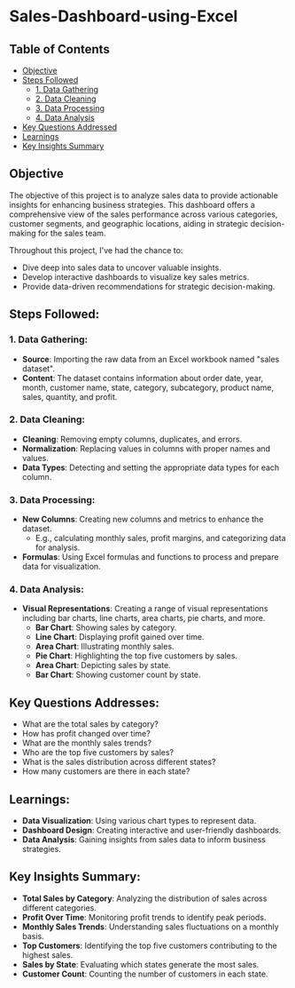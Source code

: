 # Sales-Dashboard-using-Excel

## Table of Contents

- [Objective](#objective)
- [Steps Followed](#steps-followed)
  - [1. Data Gathering](#1-data-gathering)
  - [2. Data Cleaning](#2-data-cleaning)
  - [3. Data Processing](#3-data-processing)
  - [4. Data Analysis](#4-data-analysis)
- [Key Questions Addressed](#key-questions-addressed)
- [Learnings](#learnings)
- [Key Insights Summary](#key-insights-summary)


## Objective

The objective of this project is to analyze sales data to provide actionable insights for enhancing business strategies. This dashboard offers a comprehensive view of the sales performance across various categories, customer segments, and geographic locations, aiding in strategic decision-making for the sales team.

Throughout this project, I've had the chance to:
- Dive deep into sales data to uncover valuable insights.
- Develop interactive dashboards to visualize key sales metrics.
- Provide data-driven recommendations for strategic decision-making.

## Steps Followed:

### 1. Data Gathering:
- **Source**: Importing the raw data from an Excel workbook named "sales dataset".
- **Content**: The dataset contains information about order date, year, month, customer name, state, category, subcategory, product name, sales, quantity, and profit.

### 2. Data Cleaning:
- **Cleaning**: Removing empty columns, duplicates, and errors.
- **Normalization**: Replacing values in columns with proper names and values.
- **Data Types**: Detecting and setting the appropriate data types for each column.

### 3. Data Processing:
- **New Columns**: Creating new columns and metrics to enhance the dataset.
  - E.g., calculating monthly sales, profit margins, and categorizing data for analysis.
- **Formulas**: Using Excel formulas and functions to process and prepare data for visualization.

### 4. Data Analysis:
- **Visual Representations**: Creating a range of visual representations including bar charts, line charts, area charts, pie charts, and more.
  - **Bar Chart**: Showing sales by category.
  - **Line Chart**: Displaying profit gained over time.
  - **Area Chart**: Illustrating monthly sales.
  - **Pie Chart**: Highlighting the top five customers by sales.
  - **Area Chart**: Depicting sales by state.
  - **Bar Chart**: Showing customer count by state.

## Key Questions Addresses:

- What are the total sales by category?
- How has profit changed over time?
- What are the monthly sales trends?
- Who are the top five customers by sales?
- What is the sales distribution across different states?
- How many customers are there in each state?

## Learnings:

- **Data Visualization**: Using various chart types to represent data.
- **Dashboard Design**: Creating interactive and user-friendly dashboards.
- **Data Analysis**: Gaining insights from sales data to inform business strategies.

## Key Insights Summary:

- **Total Sales by Category**: Analyzing the distribution of sales across different categories.
- **Profit Over Time**: Monitoring profit trends to identify peak periods.
- **Monthly Sales Trends**: Understanding sales fluctuations on a monthly basis.
- **Top Customers**: Identifying the top five customers contributing to the highest sales.
- **Sales by State**: Evaluating which states generate the most sales.
- **Customer Count**: Counting the number of customers in each state.

